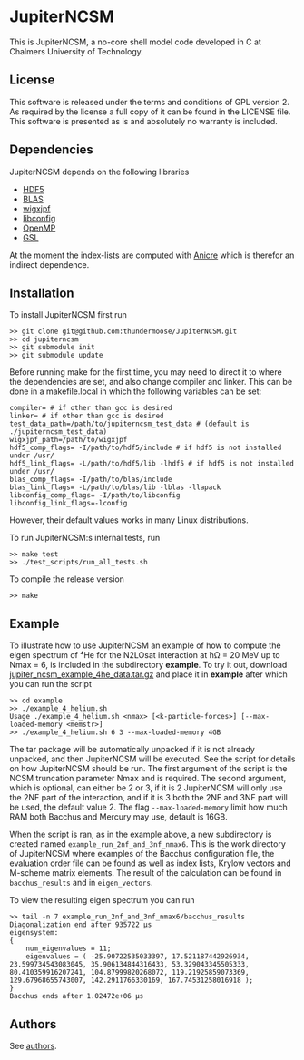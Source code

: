 # JupiterNCSM
This is JupiterNCSM, a no-core shell model code developed in C at Chalmers
University of Technology. 

## License

This software is released under the terms and conditions of GPL version 2.
As required by the license a full copy of it can be found in the LICENSE file.
This software is presented as is and absolutely no warranty is included.

## Dependencies

JupiterNCSM depends on the following libraries 
- [HDF5](https://www.hdfgroup.org/solutions/hdf5/)
- [BLAS](http://www.netlib.org/blas/)
- [wigxjpf](http://fy.chalmers.se/subatom/wigxjpf/)
- [libconfig](https://hyperrealm.github.io/libconfig/)
- [OpenMP](https://www.openmp.org/)
- [GSL](https://www.gnu.org/software/gsl/)

At the moment the index-lists are computed with [Anicre](https://github.com/thundermoose/Anicre)
which is therefor an indirect dependence.

## Installation

To install JupiterNCSM first run
```
>> git clone git@github.com:thundermoose/JupiterNCSM.git
>> cd jupiterncsm
>> git submodule init
>> git submodule update
```

Before running make for the first time, you may need to direct it to where 
the dependencies are set, and also change compiler and linker. This can be done
in a makefile.local in which the following variables can be set:

``` makefile.local
compiler= # if other than gcc is desired
linker= # if other than gcc is desired
test_data_path=/path/to/jupiterncsm_test_data # (default is ./jupiterncsm_test_data)
wigxjpf_path=/path/to/wigxjpf
hdf5_comp_flags= -I/path/to/hdf5/include # if hdf5 is not installed under /usr/
hdf5_link_flags= -L/path/to/hdf5/lib -lhdf5 # if hdf5 is not installed under /usr/ 
blas_comp_flags= -I/path/to/blas/include
blas_link_flags= -L/path/to/blas/lib -lblas -llapack
libconfig_comp_flags= -I/path/to/libconfig
libconfig_link_flags=-lconfig
```

However, their default values works in many Linux distributions.

To run JupiterNCSM:s internal tests, run 
```
>> make test
>> ./test_scripts/run_all_tests.sh
```

To compile the release version
```
>> make
```

## Example

To illustrate how to use JupiterNCSM an example of how to compute the 
eigen spectrum of ⁴He for the N2LOsat interaction at ħΩ = 20 MeV up to Nmax = 6, 
is included in the subdirectory **example**. To try it out, download 
[jupiter_ncsm_example_4he_data.tar.gz](http://fy.chalmers.se/subatom/jupiterncsm_example_data/jupiter_ncsm_example_4he_data.tar.gz) 
and place it in **example** after which you can run the  script
```
>> cd example
>> ./example_4_helium.sh
Usage ./example_4_helium.sh <nmax> [<k-particle-forces>] [--max-loaded-memory <memstr>]
>> ./example_4_helium.sh 6 3 --max-loaded-memory 4GB
```
The tar package will be automatically unpacked if it is not already unpacked,
and then JupiterNCSM will be executed. See the script for details on how 
JupiterNCSM should be run.
The first argument of the script is the NCSM truncation parameter Nmax and is
required. The second argument, which is optional, can either be 2 or 3, if
it is 2 JupiterNCSM will only use the 2NF part of the interaction, and if it
is 3 both the 2NF and 3NF part will be used, the default value 2. The flag 
`--max-loaded-memory` limit how much RAM both Bacchus and Mercury may use,
default is 16GB.

When the script is ran, as in the example above, a new subdirectory is created 
named `example_run_2nf_and_3nf_nmax6`. This is the work directory of JupiterNCSM
where examples of the Bacchus configuration file, the evaluation order file can
be found as well as index lists, Krylow vectors and M-scheme matrix elements. 
The result of the calculation can be found in `bacchus_results` and in 
`eigen_vectors`. 

To view the resulting eigen spectrum you can run
```
>> tail -n 7 example_run_2nf_and_3nf_nmax6/bacchus_results
Diagonalization end after 935722 µs
eigensystem:
{
	num_eigenvalues = 11;
	eigenvalues = ( -25.90722535033397, 17.521187442926934, 23.599734543083045, 35.906134844316433, 53.329043345505333, 80.410359916207241, 104.87999820268072, 119.21925859073369, 129.67968655743007, 142.2911766330169, 167.74531258016918 );
}
Bacchus ends after 1.02472e+06 µs
```

## Authors

See [authors](AUTHORS.md).
